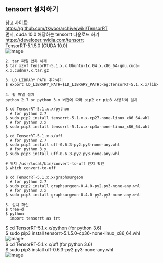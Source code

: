 ## tensorrt 설치하기 
참고 사이트:  
https://github.com/tkwoo/archive/wiki/TensorRT  
먼저, cuda 10.0 해당하는 tensorrt 다운로드 하기  
https://developer.nvidia.com/tensorrt    
TensorRT-5.1.5.0 (CUDA 10.0)  
![image](https://user-images.githubusercontent.com/56099627/79955493-d83e5000-84b9-11ea-9b99-4c2a1d1c0513.png)  

    2. tar 파일 압축 해제
    $ tar xzvf TensorRT-5.1.x.x.Ubuntu-1x.04.x.x86_64-gnu.cuda-x.x.cudnn7.x.tar.gz

    3. LD_LIBRARY_PATH 추가하기 
    $ export LD_LIBRARY_PATH=$LD_LIBRARY_PATH:<eg:TensorRT-5.1.x.x/lib>

    4. 휠 파일 설치 
    python 2.7 or python 3.x 버전에 따라 pip2 or pip3 사용하여 설치 

    $ cd TensorRT-5.1.x.x/python
      # for python 2.7
    $ sudo pip2 install tensorrt-5.1.x.x-cp27-none-linux_x86_64.whl
      # for python 3.x
    $ sudo pip3 install tensorrt-5.1.x.x-cp3x-none-linux_x86_64.whl

    $ cd TensorRT-5.1.x.x/uff
      # for python 2.7
    $ sudo pip2 install uff-0.6.3-py2.py3-none-any.whl
      # for python 3.x
    $ sudo pip3 install uff-0.6.3-py2.py3-none-any.whl

    # 위치 /usr/local/bin/convert-to-uff 인지 확인
    $ which convert-to-uff

    $ cd TensorRT-5.1.x.x/graphsurgeon
      # for python 2.7
    $ sudo pip2 install graphsurgeon-0.4.0-py2.py3-none-any.whl
      # for python 3.x
    $ sudo pip3 install graphsurgeon-0.4.0-py2.py3-none-any.whl

    5. 설치 확인 
    $ tree-d
    $ python
      import tensorrt as trt
      
$ cd TensorRT-5.1.x.x/python (for python 3.6)  
$ sudo pip3 install tensorrt-5.1.5.0-cp36-none-linux_x86_64.whl  
![image](https://user-images.githubusercontent.com/56099627/79957639-d629c080-84bc-11ea-8e66-e46977cf7d35.png)  
$ cd TensorRT-5.1.x.x/uff (for python 3.6)  
$ sudo pip3 install uff-0.6.3-py2.py3-none-any.whl  
![image](https://user-images.githubusercontent.com/56099627/79958257-adee9180-84bd-11ea-8f20-0ab71fee377d.png)  

